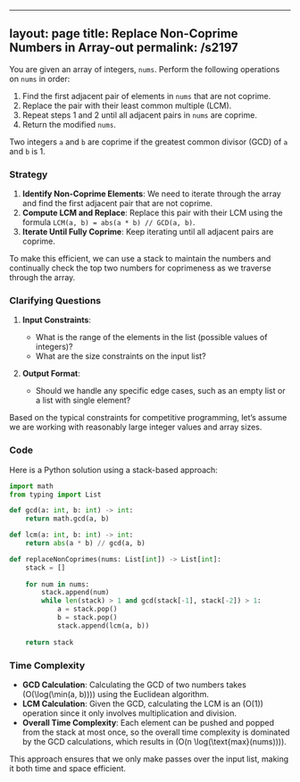 
---
layout: page
title:  Replace Non-Coprime Numbers in Array-out
permalink: /s2197
---

You are given an array of integers, `nums`. Perform the following operations on `nums` in order:
1. Find the first adjacent pair of elements in `nums` that are not coprime.
2. Replace the pair with their least common multiple (LCM).
3. Repeat steps 1 and 2 until all adjacent pairs in `nums` are coprime.
4. Return the modified `nums`.

Two integers `a` and `b` are coprime if the greatest common divisor (GCD) of `a` and `b` is 1.

### Strategy

1. **Identify Non-Coprime Elements**: We need to iterate through the array and find the first adjacent pair that are not coprime. 
2. **Compute LCM and Replace**: Replace this pair with their LCM using the formula `LCM(a, b) = abs(a * b) // GCD(a, b)`.
3. **Iterate Until Fully Coprime**: Keep iterating until all adjacent pairs are coprime.

To make this efficient, we can use a stack to maintain the numbers and continually check the top two numbers for coprimeness as we traverse through the array.

### Clarifying Questions

1. **Input Constraints**:
   - What is the range of the elements in the list (possible values of integers)?
   - What are the size constraints on the input list?

2. **Output Format**:
   - Should we handle any specific edge cases, such as an empty list or a list with single element?

Based on the typical constraints for competitive programming, let’s assume we are working with reasonably large integer values and array sizes.

### Code

Here is a Python solution using a stack-based approach:

```python
import math
from typing import List

def gcd(a: int, b: int) -> int:
    return math.gcd(a, b)

def lcm(a: int, b: int) -> int:
    return abs(a * b) // gcd(a, b)

def replaceNonCoprimes(nums: List[int]) -> List[int]:
    stack = []
    
    for num in nums:
        stack.append(num)
        while len(stack) > 1 and gcd(stack[-1], stack[-2]) > 1:
            a = stack.pop()
            b = stack.pop()
            stack.append(lcm(a, b))
    
    return stack
```

### Time Complexity

- **GCD Calculation**: Calculating the GCD of two numbers takes \(O(\log(\min(a, b)))\) using the Euclidean algorithm.
- **LCM Calculation**: Given the GCD, calculating the LCM is an \(O(1)\) operation since it only involves multiplication and division.
- **Overall Time Complexity**: Each element can be pushed and popped from the stack at most once, so the overall time complexity is dominated by the GCD calculations, which results in \(O(n \log(\text{max}(nums)))\).

This approach ensures that we only make passes over the input list, making it both time and space efficient.
